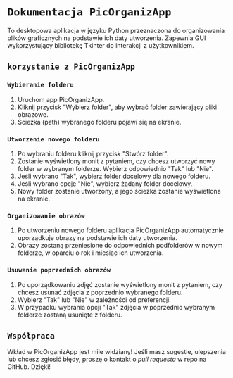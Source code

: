 # `Dokumentacja PicOrganizApp`
To desktopowa aplikacja w języku Python przeznaczona do organizowania plików graficznych na podstawie ich daty utworzenia. Zapewnia GUI wykorzystujący bibliotekę Tkinter do interakcji z użytkownikiem. 
## `korzystanie z PicOrganizApp`
### `Wybieranie folderu`
1. Uruchom app PicOrganizApp. 
2. Kliknij przycisk "Wybierz folder", aby wybrać folder zawierający pliki obrazowe. 
3. Ścieżka (path) wybranego folderu pojawi się na ekranie. 
 ### `Utworzenie nowego folderu`
 1. Po wybraniu folderu kliknij przycisk "Stwórz folder". 
 2. Zostanie wyświetlony monit z pytaniem, czy chcesz utworzyć nowy folder w wybranym folderze. Wybierz odpowiednio "Tak" lub "Nie". 
 3. Jeśli wybrano "Tak", wybierz folder docelowy dla nowego folderu. 
 4. Jeśli wybrano opcję "Nie", wybierz żądany folder docelowy. 
 5. Nowy folder zostanie utworzony, a jego ścieżka zostanie wyświetlona na ekranie. 
 ### `Organizowanie obrazów`
 1. Po utworzeniu nowego folderu aplikacja PicOrganizApp automatycznie uporządkuje obrazy na podstawie ich daty utworzenia.
 2. Obrazy zostaną przeniesione do odpowiednich podfolderów w nowym folderze, w oparciu o rok i miesiąc ich utworzenia. 
 ### `Usuwanie poprzednich obrazów`
 1. Po uporządkowaniu zdjęć zostanie wyświetlony monit z pytaniem, czy chcesz usunać zdjęcia z poprzednio wybranego folderu.
 2. Wybierz "Tak" lub "Nie" w zależności od preferencji. 
 3. W przypadku wybrania opcji "Tak" zdjęcia w poprzednio wybranym folderze zostaną usunięte z folderu. 
 ## `Współpraca`
 Wkład w PicOrganizApp jest mile widziany! Jeśli masz sugestie, ulepszenia lub chcesz zgłosić błędy, proszę o kontakt o _pull requesta_ w repo na GitHub. Dzięki!